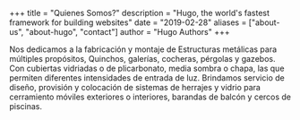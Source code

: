 +++
title = "Quienes Somos?"
description = "Hugo, the world's fastest framework for building websites"
date = "2019-02-28"
aliases = ["about-us", "about-hugo", "contact"]
author = "Hugo Authors"
+++
   
   
Nos dedicamos a la fabricación y montaje de Estructuras metálicas para múltiples propósitos, Quinchos, galerías, cocheras, pérgolas y gazebos. Con cubiertas vidriadas o de plicarbonato, media sombra o chapa, las que permiten diferentes intensidades de entrada de luz.
Brindamos servicio de diseño, provisión y colocación de sistemas de herrajes y vidrio para
cerramiento móviles exteriores o interiores, barandas de balcón y cercos de piscinas.